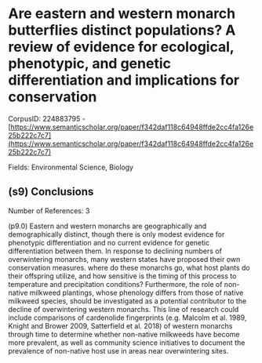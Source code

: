 # Are eastern and western monarch butterflies distinct populations? A review of evidence for ecological, phenotypic, and genetic differentiation and implications for conservation

CorpusID: 224883795 - [https://www.semanticscholar.org/paper/f342daf118c64948ffde2cc4fa126e25b222c7c7](https://www.semanticscholar.org/paper/f342daf118c64948ffde2cc4fa126e25b222c7c7)

Fields: Environmental Science, Biology

## (s9) Conclusions
Number of References: 3

(p9.0) Eastern and western monarchs are geographically and demographically distinct, though there is only modest evidence for phenotypic differentiation and no current evidence for genetic differentiation between them. In response to declining numbers of overwintering monarchs, many western states have proposed their own conservation measures. where do these monarchs go, what host plants do their offspring utilize, and how sensitive is the timing of this process to temperature and precipitation conditions? Furthermore, the role of non-native milkweed plantings, whose phenology differs from those of native milkweed species, should be investigated as a potential contributor to the decline of overwintering western monarchs. This line of research could include comparisons of cardenolide fingerprints (e.g. Malcolm et al. 1989, Knight and Brower 2009, Satterfield et al. 2018) of western monarchs through time to determine whether non-native milkweeds have become more prevalent, as well as community science initiatives to document the prevalence of non-native host use in areas near overwintering sites.
